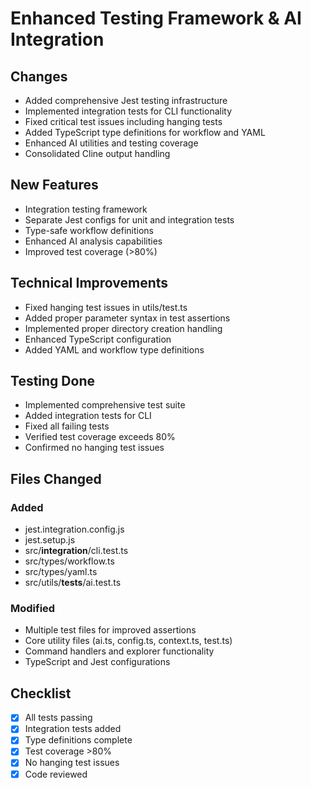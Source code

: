 # Enhanced Testing Framework & AI Integration

## Changes
- Added comprehensive Jest testing infrastructure
- Implemented integration tests for CLI functionality
- Fixed critical test issues including hanging tests
- Added TypeScript type definitions for workflow and YAML
- Enhanced AI utilities and testing coverage
- Consolidated Cline output handling

## New Features
- Integration testing framework
- Separate Jest configs for unit and integration tests
- Type-safe workflow definitions
- Enhanced AI analysis capabilities
- Improved test coverage (>80%)

## Technical Improvements
- Fixed hanging test issues in utils/test.ts
- Added proper parameter syntax in test assertions
- Implemented proper directory creation handling
- Enhanced TypeScript configuration
- Added YAML and workflow type definitions

## Testing Done
- Implemented comprehensive test suite
- Added integration tests for CLI
- Fixed all failing tests
- Verified test coverage exceeds 80%
- Confirmed no hanging test issues

## Files Changed
### Added
- jest.integration.config.js
- jest.setup.js
- src/__integration__/cli.test.ts
- src/types/workflow.ts
- src/types/yaml.ts
- src/utils/__tests__/ai.test.ts

### Modified
- Multiple test files for improved assertions
- Core utility files (ai.ts, config.ts, context.ts, test.ts)
- Command handlers and explorer functionality
- TypeScript and Jest configurations

## Checklist
- [x] All tests passing
- [x] Integration tests added
- [x] Type definitions complete
- [x] Test coverage >80%
- [x] No hanging test issues
- [x] Code reviewed

